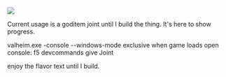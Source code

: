 <img src="https://i.ibb.co/MN412s3/image.png"/>

Current usage is a goditem joint until I build the thing.
It's here to show progress.

valheim.exe -console --windows-mode exclusive
when game loads open console: f5
devcommands
give Joint

enjoy the flavor text until I build.
